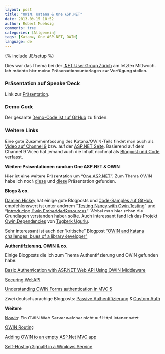 ```yaml
---
layout: post
title: "OWIN, Katana & One ASP.NET"
date: 2013-09-15 18:52
author: Robert Muehsig
comments: true
categories: [Allgemein]
tags: [Katana, One ASP.NET, OWIN]
language: de
---
```

{% include JB/setup %}
<p>Dies war das Thema bei der <a href="http://www.meetup.com/Zurich-Developers-NET-User-Group/events/136068682/">.NET User Group Zürich</a> am letzten Mittwoch. Ich möchte hier meine Präsentationsunterlagen zur Verfügung stellen. </p> <h3>Präsentation auf SpeakerDeck</h3> <p>Link zur <a href="https://speakerdeck.com/robert0muehsig/owin-katana-and-one-asp-dot-net-dot-dot-dot-uhmm-dot-dot-dot-what">Präsentation</a>.</p><script async class="speakerdeck-embed" data-id="88a9040000470131422366f6fcb71d82" data-ratio="1.77777777777778" src="//speakerdeck.com/assets/embed.js"></script> <h3>Demo Code</h3> <p>Der gesamte <a href="https://github.com/Code-Inside/Samples/tree/master/2013/OwinKatanaAndOneAspNet">Demo-Code ist auf GitHub</a> zu finden.</p> <h3>Weitere Links</h3> <p>Eine gute Zusammenfassung des Katana/OWIN-Teils findet man auch als <a href="http://channel9.msdn.com/Shows/Web+Camps+TV/The-Katana-Project-OWIN-for-ASPNET">Video auf Channel 9</a> bzw. auf der <a href="http://www.asp.net/aspnet/overview/owin-and-katana/an-overview-of-project-katana">ASP.NET Seite</a>. Basierend auf dem Channel 9 Video hat jemand auch die Inhalt nochmal als <a href="http://www.techbubbles.com/aspnet/what-is-katana-and-owin-for-asp-net/">Blogpost und Code</a> verfasst.</p> <p><strong>Weitere Präsentationen rund um One ASP.NET &amp; OWIN</strong></p> <p>Hier ist eine weitere Präsentation um “<a href="http://de.slideshare.net/kashyapa/one-aspnet-24464653">One ASP.NET</a>”. Zum Thema OWIN habe ich noch <a href="http://de.slideshare.net/cadekjiri/owin?from_search=1">diese</a> und <a href="https://speakerdeck.com/dustyburwell/owin-and-katana">diese</a> Präsentation gefunden.</p> <p><strong>Blogs &amp; co.</strong></p> <p><a href="http://dhickey.ie/">Damien Hickey</a> hat einige gute Blogposts und <a href="https://github.com/damianh">Code-Samples auf GitHub</a>, empfehlenswert ist unter anderem “<a href="http://dhickey.ie/post/2013/08/27/Testing-Nancy-with-OwinTesting.aspx">Testing Nancy with Owin.Testing</a>” und “<a href="http://dhickey.ie/post/2013/08/27/Introducing-OwinEmbeddedResources.aspx">Introducing Owin.EmbeddedResources</a>”. Wobei man hier schon die Grundlagen verstanden haben sollte. Auch interessant fand ich das Projekt <a href="https://github.com/tugberkugurlu/Owin.Dependencies">Owin.Dependencies</a> von <a href="http://www.tugberkugurlu.com/archive/owin-dependencies--an-ioc-container-adapter-into-owin-pipeline">Tugberk Ugurlu</a>.</p> <p>Sehr interessant ist auch der “kritische” Blogpost <a href="http://byterot.blogspot.ch/2013/08/OWIN-Katana-challenges-blues-library-developer-aspnetwebapi-nancyfx.html?spref=tw">“OWIN and Katana challenges: blues of a library developer”</a></p> <p><strong>Authentifzierung, OWIN &amp; co.</strong></p> <p>Einige Blogposts die ich zum Thema Authentifizierung und OWIN gefunden habe:</p> <p><a href="http://lbadri.wordpress.com/2013/07/13/basic-authentication-with-asp-net-web-api-using-owin-middleware/">Basic Authentication with ASP.NET Web API Using OWIN Middleware</a></p> <p><a href="https://speakerdeck.com/leastprivilege/securing-asp-dot-net-web-api-ndc-oslo-2013">Securing WebAPI</a></p> <p><a href="http://blogs.msdn.com/b/webdev/archive/2013/07/03/understanding-owin-forms-authentication-in-mvc-5.aspx">Understanding OWIN Forms authentication in MVC 5</a></p> <p>Zwei deutschsprachige Blogposts: <a href="http://www.softwarearchitekt.at/post/2013/09/01/Passive-Authentifizierungs-Middleware-mit-OWINKatana-entwickeln.aspx">Passive Authentifizierung</a> &amp; <a href="http://www.softwarearchitekt.at/post/2013/08/20/Benutzerdefinierte-Authentifizierungs-Strategien-in-ASPNET-vNext-mit-KatanaOWIN.aspx">Custom Auth</a></p> <p><strong>Weitere</strong></p> <p><a href="https://github.com/Bobris/Nowin">Nowin</a>: Ein OWIN Web Server welcher nicht auf HttpListener setzt.</p> <p><a href="http://www.aaron-powell.com/posts/2012-03-16-owin-routing.html">OWIN Routing</a></p> <p><a href="http://devblog.wesmcclure.com/posts/adding-owin-to-an-empty-aspnet-mvc-app">Adding OWIN to an empty ASP.Net MVC app</a></p> <p><a href="http://www.west-wind.com/weblog/posts/2013/Sep/04/SelfHosting-SignalR-in-a-Windows-Service">Self-Hosting SignalR in a Windows Service</a></p>
